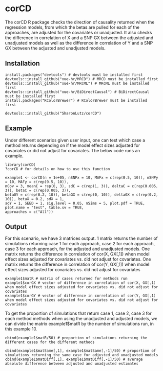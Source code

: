 # corCD

The corCD R package checks the direction of causality returned when the regression models, from which the betas are pulled for each of the approaches, are adjusted for the covariates or unadjusted. It also checks the difference in correlation of X and a SNP GX between the adjusted and unadjusted models as well as the difference in correlation of Y and a SNP GX between the adjusted and unadjusted models.

## Installation
```
install.packages("devtools") # devtools must be installed first
devtools::install_github("xue-hr/MRCD") # MRCD must be installed first
devtools::install_github("xue-hr/MRcML") # MRcML must be installed first
devtools::install_github("xue-hr/BiDirectCausal") # BiDirectCausal must be installed first
install.packages("RColorBrewer") # RColorBrewer must be installed first

devtools::install_github("SharonLutz/corCD")
```

## Example
Under different scenarios given user input, one can test which case a method returns depending on if the model effect sizes adjusted for covariates or did not adjust for covariates. The below code runs an example.

```
library(corCD)
?corCD # for details on how to use this function

example1 <- corCD(n = 1e+05, nSNPx = 10, MAFx = c(rep(0.5, 10)), nSNPy = 10, MAFy = c(rep(0.5, 10)),
nCov = 3, meanC = rep(0, 3), sdC = c(rep(1, 3)), deltaC = c(rep(0.005, 3)), betaC = c(rep(0.005, 3)),
betaGY = c(rep(0.2, 10)), betaGX = c(rep(0, 10)), deltaGX = c(rep(0.2, 10)), betaX = 0.2, sdX = 1,
sdY = 1, SEED = 1, sig.level = 0.05, nSims = 5, plot.pdf = TRUE, plot.name = "test", table.sv = TRUE,
approaches = c("All")) 
```

## Output
For this scenario, we have 3 matrices output. 1 matrix returns the number of simulations returning case 1 for each approach, case 2 for each approach, case 3 for each approach, for the adjusted and unadjusted models. One matrix returns the difference in correlation of cor(X, GX[,1]) when model effect sizes adjusted for covariates vs. did not adjust for covariates. One matrix returns the difference in correlation of cor(Y, GX[,1]) when model effect sizes adjusted for covariates vs. did not adjust for covariates

```
example1$matR # matrix of cases returned for methods run
example1$corGX # vector of difference in correlation of cor(X, GX[,1) when model effect sizes adjusted for covariates vs. did not adjust for covariates
example1$corGY # vector of difference in correlation of cor(Y, GX[,1) when model effect sizes adjusted for covariates vs. did not adjust for covariates
```

To get the proportion of simulations that return case 1, case 2, case 3 for each method methods when using the unadjusted and adjusted models, we can divide the matrix example1$matR by the number of simulations run, in this example 10.

```
cbind(example1$matR/50) # proportion of simulations returning the different cases for the different methods

cbind(example1$matSame[,1], example1$matSame[,-1]/50) # proportion of simulations returning the same case for adjusted and unadjusted models
cbind(example1$matDiff[,1], example1$matDiff[,-1]/50) # average absolute difference between adjusted and unadjusted estimates
```    


